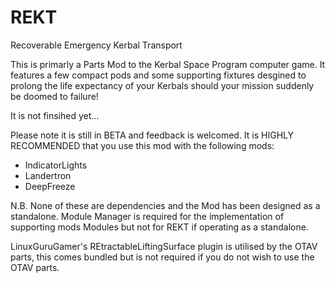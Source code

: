 # REKT
Recoverable Emergency Kerbal Transport

This is primarly a Parts Mod to the Kerbal Space Program computer game. It features a few compact pods and some supporting fixtures desgined to prolong the life expectancy of your Kerbals should your mission suddenly be doomed to failure!

It is not finsihed yet...

Please note it is still in BETA and feedback is welcomed.
It is HIGHLY RECOMMENDED that you use this mod with the following mods:
  - IndicatorLights
  - Landertron
  - DeepFreeze
  
  N.B.  None of these are dependencies and the Mod has been designed as a standalone. Module Manager is required for the               implementation of supporting mods Modules but not for REKT if operating as a standalone.

LinuxGuruGamer's REtractableLiftingSurface plugin is utilised by the OTAV parts, this comes bundled but is not required if you do not wish to use the OTAV parts.
